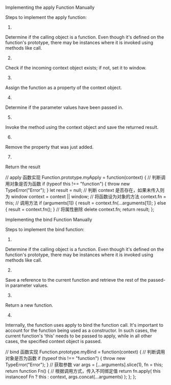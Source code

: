 
Implementing the apply Function Manually

Steps to implement the apply function:

1. 
Determine if the calling object is a function. Even though it's defined on the function's prototype, there may be instances where it is invoked using methods like call.

2. 
Check if the incoming context object exists; if not, set it to window.

3. 
Assign the function as a property of the context object.

4. 
Determine if the parameter values have been passed in.

5. 
Invoke the method using the context object and save the returned result.

6. 
Remove the property that was just added.

7. 
Return the result

// apply 函数实现
Function.prototype.myApply = function(context) {
  // 判断调用对象是否为函数
  if (typeof this !== "function") {
    throw new TypeError("Error");
  }
  let result = null;
  // 判断 context 是否存在，如果未传入则为 window
  context = context || window;
  // 将函数设为对象的方法
  context.fn = this;
  // 调用方法
  if (arguments[1]) {
    result = context.fn(...arguments[1]);
  } else {
    result = context.fn();
  }
  // 将属性删除
  delete context.fn;
  return result;
};


Implementing the bind Function Manually

Steps to implement the bind function:

1. 
Determine if the calling object is a function. Even though it's defined on the function's prototype, there may be instances where it is invoked using methods like call.

2. 
Save a reference to the current function and retrieve the rest of the passed-in parameter values.

3. 
Return a new function.

4. 
 Internally, the function uses apply to bind the function call. It's important to account for the function being used as a constructor. In such cases, the current function's 'this' needs to be passed to apply, while in all other cases, the specified context object is passed.

// bind 函数实现
Function.prototype.myBind = function(context) {
  // 判断调用对象是否为函数
  if (typeof this !== "function") {
    throw new TypeError("Error");
  }
  // 获取参数
  var args = [...arguments].slice(1),
      fn = this;
  return function Fn() {
    // 根据调用方式，传入不同绑定值
    return fn.apply(
      this instanceof Fn ? this : context,
      args.concat(...arguments)
    );
  };
};
